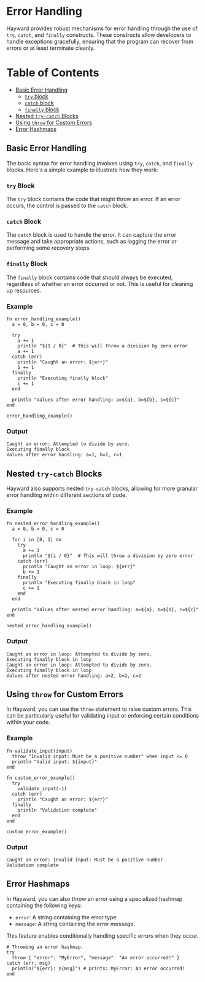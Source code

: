 # Error Handling

Hayward provides robust mechanisms for error handling through the use of `try`, `catch`, and `finally` constructs. These constructs allow developers to handle exceptions gracefully, ensuring that the program can recover from errors or at least terminate cleanly.

# Table of Contents
- [Basic Error Handling](#basic-error-handling)
  - [`try` block](#try-block)
  - [`catch` block](#catch-block)
  - [`finally` block](#finally-block)
- [Nested `try-catch` Blocks](#nested-try-catch-blocks)
- [Using `throw` for Custom Errors](#using-throw-for-custom-errors)
- [Error Hashmaps](#error-hashmaps)

## Basic Error Handling

The basic syntax for error handling involves using `try`, `catch`, and `finally` blocks. Here's a simple example to illustrate how they work:

### `try` Block
The `try` block contains the code that might throw an error. If an error occurs, the control is passed to the `catch` block.

### `catch` Block
The `catch` block is used to handle the error. It can capture the error message and take appropriate actions, such as logging the error or performing some recovery steps.

### `finally` Block
The `finally` block contains code that should always be executed, regardless of whether an error occurred or not. This is useful for cleaning up resources.

### Example

```hayward
fn error_handling_example()
  a = 0, b = 0, c = 0

  try
    a += 1
    println "${1 / 0}"  # This will throw a division by zero error
    a += 1
  catch (err)
    println "Caught an error: ${err}"
    b += 1
  finally
    println "Executing finally block"
    c += 1
  end

  println "Values after error handling: a=${a}, b=${b}, c=${c}"
end

error_handling_example()
```

### Output
```
Caught an error: Attempted to divide by zero.
Executing finally block
Values after error handling: a=1, b=1, c=1
```

## Nested `try-catch` Blocks

Hayward also supports nested `try-catch` blocks, allowing for more granular error handling within different sections of code.

### Example

```hayward
fn nested_error_handling_example()
  a = 0, b = 0, c = 0

  for i in [0, 1] do
    try
      a += 1
      println "${i / 0}"  # This will throw a division by zero error
    catch (err)
      println "Caught an error in loop: ${err}"
      b += 1
    finally
      println "Executing finally block in loop"
      c += 1
    end
  end

  println "Values after nested error handling: a=${a}, b=${b}, c=${c}"
end

nested_error_handling_example()
```

### Output
```
Caught an error in loop: Attempted to divide by zero.
Executing finally block in loop
Caught an error in loop: Attempted to divide by zero.
Executing finally block in loop
Values after nested error handling: a=2, b=2, c=2
```

## Using `throw` for Custom Errors

In Hayward, you can use the `throw` statement to raise custom errors. This can be particularly useful for validating input or enforcing certain conditions within your code.

### Example

```hayward
fn validate_input(input)
  throw "Invalid input: Must be a positive number" when input <= 0
  println "Valid input: ${input}"
end

fn custom_error_example()
  try
    validate_input(-1)
  catch (err)
    println "Caught an error: ${err}"
  finally
    println "Validation complete"
  end
end

custom_error_example()
```

### Output
```
Caught an error: Invalid input: Must be a positive number
Validation complete
```

## Error Hashmaps

In Hayward, you can also throw an error using a specialized hashmap containing the following keys:
- `error`: A string containing the error type.
- `message`: A string containing the error message.

This feature enables conditionally handling specific errors when they occur.

```hayward
# Throwing an error hashmap.
try
  throw { "error": "MyError", "message": "An error occurred!" }
catch (err, msg)
  println("${err}: ${msg}") # prints: MyError: An error occurred!
end
```